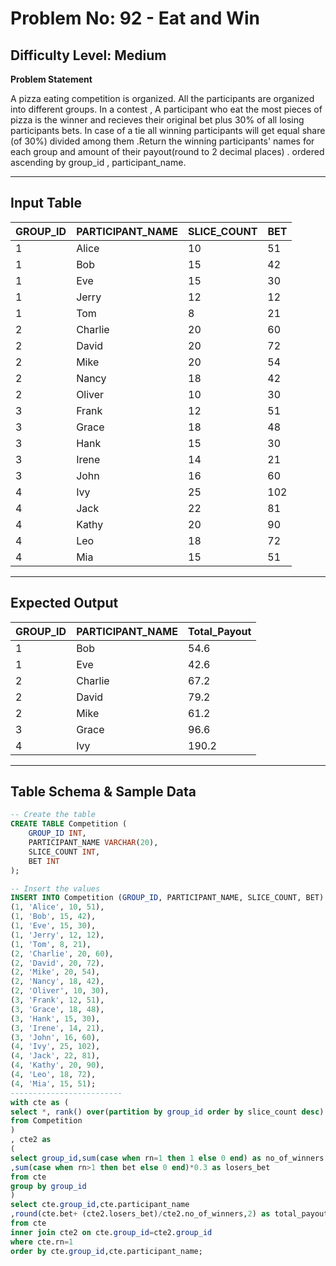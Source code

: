 # **Problem No: 92 - Eat and Win**
## **Difficulty Level:** **Medium**  

**Problem Statement**  

A pizza eating competition is organized. All the participants are organized into different groups. In a contest , A participant who eat the most pieces of pizza is the winner and recieves their original bet plus 30% of all losing participants bets. In case of a tie all winning participants will get equal share (of 30%) divided among them .Return the winning participants' names for each group and amount of their payout(round to 2 decimal places) . ordered ascending by group_id , participant_name.

---
## **Input Table**

| GROUP_ID | PARTICIPANT_NAME | SLICE_COUNT | BET |
|----------|------------------|-------------|-----|
| 1        | Alice            | 10          | 51  |
| 1        | Bob              | 15          | 42  |
| 1        | Eve              | 15          | 30  |
| 1        | Jerry            | 12          | 12  |
| 1        | Tom              | 8           | 21  |
| 2        | Charlie          | 20          | 60  |
| 2        | David            | 20          | 72  |
| 2        | Mike             | 20          | 54  |
| 2        | Nancy            | 18          | 42  |
| 2        | Oliver           | 10          | 30  |
| 3        | Frank            | 12          | 51  |
| 3        | Grace            | 18          | 48  |
| 3        | Hank             | 15          | 30  |
| 3        | Irene            | 14          | 21  |
| 3        | John             | 16          | 60  |
| 4        | Ivy              | 25          | 102 |
| 4        | Jack             | 22          | 81  |
| 4        | Kathy            | 20          | 90  |
| 4        | Leo              | 18          | 72  |
| 4        | Mia              | 15          | 51  | 
---------------------------------------------------


## **Expected Output**  

| GROUP_ID | PARTICIPANT_NAME | Total_Payout |
|----------|------------------|--------------|
| 1        | Bob              | 54.6         |
| 1        | Eve              | 42.6         |
| 2        | Charlie          | 67.2         |
| 2        | David            | 79.2         |
| 2        | Mike             | 61.2         |
| 3        | Grace            | 96.6         |
| 4        | Ivy              | 190.2        |
----------------------------------------------

## **Table Schema & Sample Data**  

```sql
-- Create the table
CREATE TABLE Competition (
    GROUP_ID INT,
    PARTICIPANT_NAME VARCHAR(20),
    SLICE_COUNT INT,
    BET INT
);

-- Insert the values
INSERT INTO Competition (GROUP_ID, PARTICIPANT_NAME, SLICE_COUNT, BET) VALUES
(1, 'Alice', 10, 51),
(1, 'Bob', 15, 42),
(1, 'Eve', 15, 30),
(1, 'Jerry', 12, 12),
(1, 'Tom', 8, 21),
(2, 'Charlie', 20, 60),
(2, 'David', 20, 72),
(2, 'Mike', 20, 54),
(2, 'Nancy', 18, 42),
(2, 'Oliver', 10, 30),
(3, 'Frank', 12, 51),
(3, 'Grace', 18, 48),
(3, 'Hank', 15, 30),
(3, 'Irene', 14, 21),
(3, 'John', 16, 60),
(4, 'Ivy', 25, 102),
(4, 'Jack', 22, 81),
(4, 'Kathy', 20, 90),
(4, 'Leo', 18, 72),
(4, 'Mia', 15, 51);
-------------------------
with cte as (
select *, rank() over(partition by group_id order by slice_count desc) as rn
from Competition
)
, cte2 as
(
select group_id,sum(case when rn=1 then 1 else 0 end) as no_of_winners
,sum(case when rn>1 then bet else 0 end)*0.3 as losers_bet
from cte
group by group_id
)
select cte.group_id,cte.participant_name
,round(cte.bet+ (cte2.losers_bet)/cte2.no_of_winners,2) as total_payout
from cte
inner join cte2 on cte.group_id=cte2.group_id
where cte.rn=1
order by cte.group_id,cte.participant_name;
